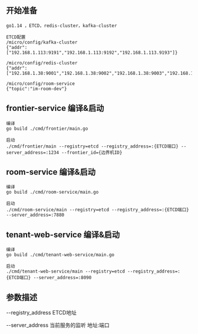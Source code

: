 
## 开始准备
```shell
go1.14 ，ETCD，redis-cluster，kafka-cluster

ETCD配置
/micro/config/kafka-cluster
{"addr":["192.168.1.113:9191","192.168.1.113:9192","192.168.1.113.9193"]}

/micro/config/redis-cluster
{"addr":["192.168.1.38:9001","192.168.1.38:9002","192.168.1.38:9003","192.168.1.38:9004","192.168.1.38:9005","192.168.1.38:9006"],"password":""}

/micro/config/room-service
{"topic":"im-room-dev"}
```

## frontier-service 编译&启动
```shell
编译
go build ./cmd/frontier/main.go

启动
./cmd/frontier/main --registry=etcd --registry_address=:{ETCD端口} --server_address=:1234 --frontier_id={边界机ID}
```

## room-service 编译&启动
```shell
编译
go build ./cmd/room-service/main.go

启动
./cmd/room-service/main --registry=etcd --registry_address=:{ETCD端口} --server_address=:7880
```

## tenant-web-service 编译&启动
```shell
编译
go build ./cmd/tenant-web-service/main.go

启动
./cmd/tenant-web-service/main --registry=etcd --registry_address=:{ETCD端口} --server_address=:8090
```

## 参数描述
--registry_address ETCD地址

--server_address 当前服务的监听 地址:端口

